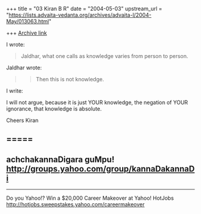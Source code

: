 +++
title = "03 Kiran B R"
date = "2004-05-03"
upstream_url = "https://lists.advaita-vedanta.org/archives/advaita-l/2004-May/013063.html"

+++
[Archive link](https://lists.advaita-vedanta.org/archives/advaita-l/2004-May/013063.html)

I wrote:

> Jaldhar, what one calls as knowledge varies from
> person to person.

Jaldhar wrote:

> > Then this is not knowledge.

I write:

I will not argue, because it is just YOUR knowledge,
the negation of YOUR ignorance, that knowledge is
absolute.

Cheers
Kiran


=====
---------------------------------------------------------
achchakannaDigara guMpu!
http://groups.yahoo.com/group/kannaDakannaDi
---------------------------------------------------------




__________________________________
Do you Yahoo!?
Win a $20,000 Career Makeover at Yahoo! HotJobs  
http://hotjobs.sweepstakes.yahoo.com/careermakeover 

